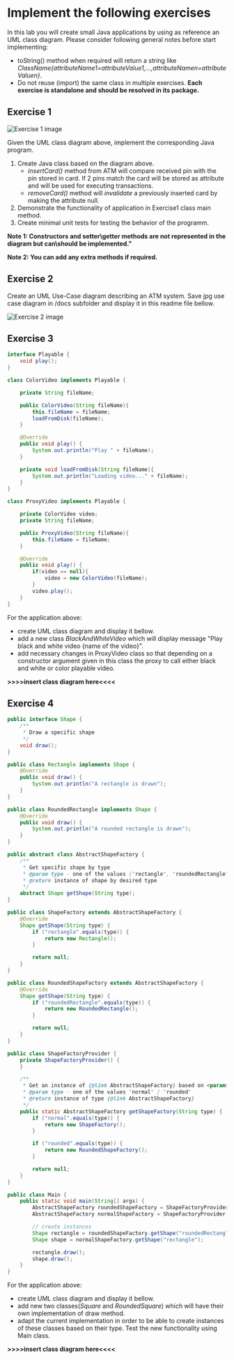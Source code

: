 # Implement the following exercises

In this lab you will create small Java applications by using as reference an UML class diagram. Please consider following general notes before start implementing:
- toString() method when required will return a string like *ClassName{attributeName1=attributeValue1,...,attributeNamen=attributeValuen}*.
- Do not reuse (import) the same class in multiple exercises. **Each exercise is standalone and should be resolved in its package.**

## Exercise 1
![Exercise 1 image](docs/ex1.jpg)

Given the UML class diagram above, implement the corresponding Java program.

1. Create Java class based on the diagram above. 
    * _insertCard()_ method from ATM will compare received pin with the pin stored in card. If 2 pins match the card will be stored as attribute and will be used for executing transactions.
    * _removeCard()_ method will _invalidate_ a previously inserted card by making the attribute null. 
2. Demonstrate the functionality of application in Exercise1 class main method.
3. Create minimal unit tests for testing the behavior of the programm.

**Note 1: Constructors and setter\getter methods are not represented in the diagram but can\should be implemented."**

**Note 2: You can add any extra methods if required.**


## Exercise 2

Create an UML Use-Case diagram describing an ATM system. Save jpg use case diagram in /docs subfolder and display it in this readme file bellow.

![Exercise 2 image](C:\Users\Lenovo\Desktop\an2\sem2\ISP\isp-labs-2022-mocanu-laura-30126\isp-lab-5-master/Exercitiul2.jpg)
## Exercise 3

```java
interface Playable {
    void play();
}

class ColorVideo implements Playable {

    private String fileName;

    public ColorVideo(String fileName){
        this.fileName = fileName;
        loadFromDisk(fileName);
    }

    @Override
    public void play() {
        System.out.println("Play " + fileName);
    }

    private void loadFromDisk(String fileName){
        System.out.println("Loading video..." + fileName);
    }
}

class ProxyVideo implements Playable {

    private ColorVideo video;
    private String fileName;

    public ProxyVideo(String fileName){
        this.fileName = fileName;
    }

    @Override
    public void play() {
        if(video == null){
            video = new ColorVideo(fileName);
        }
        video.play();
    }
}
```

For the application above:
* create UML class diagram and display it bellow.
* add a new class _BlackAndWhiteVideo_ which will display message "Play black and white video {name of the video}".
* add necessary changes in ProxyVideo class so that depending on a constructor argument given in this class the proxy to call either black and white or color playable video.

**>>>>insert class diagram here<<<<**

## Exercise 4

```java
public interface Shape {
    /**
     * Draw a specific shape
     */
    void draw();
}

public class Rectangle implements Shape {
    @Override
    public void draw() {
        System.out.println("A rectangle is drawn");
    }
}

public class RoundedRectangle implements Shape {
    @Override
    public void draw() {
        System.out.println("A rounded rectangle is drawn");
    }
}

public abstract class AbstractShapeFactory {
    /**
     * Get specific shape by type
     * @param type - one of the values ("rectangle", "roundedRectangle", "square", "roundedSquare")
     * @return instance of shape by desired type
     */
    abstract Shape getShape(String type);
}

public class ShapeFactory extends AbstractShapeFactory {
    @Override
    Shape getShape(String type) {
        if ("rectangle".equals(type)) {
            return new Rectangle();
        }

        return null;
    }
}

public class RoundedShapeFactory extends AbstractShapeFactory {
    @Override
    Shape getShape(String type) {
        if ("roundedRectangle".equals(type)) {
            return new RoundedRectangle();
        }

        return null;
    }
}

public class ShapeFactoryProvider {
    private ShapeFactoryProvider() {
    }

    /**
     * Get an instance of {@link AbstractShapeFactory} based on <param>type</param>
     * @param type - one of the values "normal" / "rounded"
     * @return instance of type {@link AbstractShapeFactory}
     */
    public static AbstractShapeFactory getShapeFactory(String type) {
        if ("normal".equals(type)) {
            return new ShapeFactory();
        }

        if ("rounded".equals(type)) {
            return new RoundedShapeFactory();
        }

        return null;
    }
}

public class Main {
    public static void main(String[] args) {
        AbstractShapeFactory roundedShapeFactory = ShapeFactoryProvider.getShapeFactory("rounded");
        AbstractShapeFactory normalShapeFactory = ShapeFactoryProvider.getShapeFactory("normal");

        // create instances
        Shape rectangle = roundedShapeFactory.getShape("roundedRectangle");
        Shape shape = normalShapeFactory.getShape("rectangle");

        rectangle.draw();
        shape.draw();
    }
}

```

For the application above:
* create UML class diagram and display it bellow.
* add new two classes(_Square_ and _RoundedSquare_) which will have their own implementation of draw method.
* adapt the current implementation in order to be able to create instances of these classes based on their type. Test the new functionality using Main class.

**>>>>insert class diagram here<<<<**
